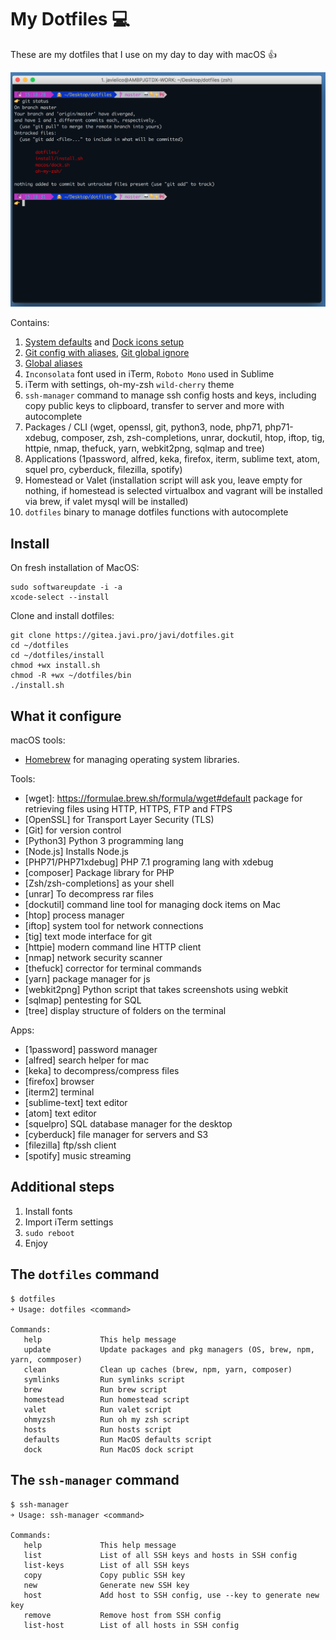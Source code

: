 # My Dotfiles 💻
These are my dotfiles that I use on my day to day with macOS 👍

![iTerm](https://raw.githubusercontent.com/javidotpro/dotfiles/master/iterm.png)

Contains:
  1. [System defaults](https://github.com/javidotpro/dotfiles/blob/master/macos/defaults.sh) and [Dock icons setup](https://github.com/javidotpro/dotfiles/blob/master/macos/dock.sh) 
  2. [Git config with aliases](https://github.com/javidotpro/dotfiles/blob/master/dots/.gitconfig), [Git global ignore](https://github.com/javidotpro/dotfiles/blob/master/dots/.gitignore_global)
  3. [Global aliases](https://github.com/javidotpro/dotfiles/blob/master/dots/.aliases) 
  4. `Inconsolata` font used in iTerm, `Roboto Mono` used in Sublime
  5. iTerm with settings, oh-my-zsh `wild-cherry` theme
  6. `ssh-manager` command to manage ssh config hosts and keys, including copy public keys to clipboard, transfer to server and more with autocomplete
  7. Packages / CLI (wget, openssl, git, python3, node, php71, php71-xdebug, composer, zsh, zsh-completions, unrar, dockutil, htop, iftop, tig, httpie, nmap, thefuck, yarn, webkit2png, sqlmap and tree)
  10. Applications (1password, alfred, keka, firefox, iterm, sublime text, atom, squel pro, cyberduck, filezilla, spotify)
  11. Homestead or Valet (installation script will ask you, leave empty for nothing, if homestead is selected virtualbox and vagrant will be installed via brew, if valet mysql will be installed)
  12. `dotfiles` binary to manage dotfiles functions with autocomplete
  
## Install

On fresh installation of MacOS:

    sudo softwareupdate -i -a
    xcode-select --install

Clone and install dotfiles:
  
    git clone https://gitea.javi.pro/javi/dotfiles.git
    cd ~/dotfiles
    cd ~/dotfiles/install
    chmod +wx install.sh
    chmod -R +wx ~/dotfiles/bin
    ./install.sh

What it configure
---------------

macOS tools:

* [Homebrew] for managing operating system libraries.

[Homebrew]: http://brew.sh/

Tools:

* [wget]: https://formulae.brew.sh/formula/wget#default package for retrieving files using HTTP, HTTPS, FTP and FTPS
* [OpenSSL] for Transport Layer Security (TLS)
* [Git] for version control
* [Python3] Python 3 programming lang
* [Node.js] Installs Node.js
* [PHP71/PHP71xdebug] PHP 7.1 programing lang with xdebug
* [composer] Package library for PHP
* [Zsh/zsh-completions] as your shell
* [unrar] To decompress rar files
* [dockutil] command line tool for managing dock items on Mac
* [htop] process manager
* [iftop] system tool for network connections
* [tig] text mode interface for git
* [httpie] modern command line HTTP client
* [nmap] network security scanner
* [thefuck] corrector for terminal commands
* [yarn] package manager for js
* [webkit2png] Python script that takes screenshots using webkit
* [sqlmap] pentesting for SQL
* [tree] display structure of folders on the terminal

Apps:

* [1password] password manager
* [alfred] search helper for mac
* [keka] to decompress/compress files
* [firefox] browser
* [iterm2] terminal
* [sublime-text] text editor
* [atom] text editor
* [squelpro] SQL database manager for the desktop
* [cyberduck] file manager for servers and S3
* [filezilla] ftp/ssh client
* [spotify] music streaming

## Additional steps

1. Install fonts
2. Import iTerm settings
3. `sudo reboot`
4. Enjoy

## The `dotfiles` command

    $ dotfiles
    ￫ Usage: dotfiles <command>

    Commands:
       help             This help message
       update           Update packages and pkg managers (OS, brew, npm, yarn, commposer)
       clean            Clean up caches (brew, npm, yarn, composer)
       symlinks         Run symlinks script
       brew             Run brew script
       homestead        Run homestead script
       valet            Run valet script
       ohmyzsh          Run oh my zsh script
       hosts            Run hosts script
       defaults         Run MacOS defaults script
       dock             Run MacOS dock script

## The `ssh-manager` command

    $ ssh-manager
    ￫ Usage: ssh-manager <command>

    Commands:
       help             This help message
       list             List of all SSH keys and hosts in SSH config
       list-keys        List of all SSH keys
       copy             Copy public SSH key
       new              Generate new SSH key
       host             Add host to SSH config, use --key to generate new key
       remove           Remove host from SSH config
       list-host        List of all hosts in SSH config
